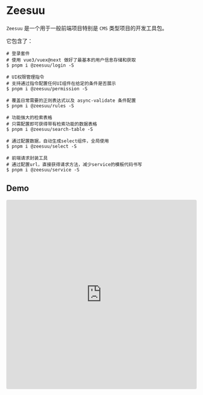 # Zeesuu

`Zeesuu` 是一个用于一般前端项目特别是 `CMS` 类型项目的开发工具包。

它包含了：

```shell
# 登录套件
# 使用 vue3/vuex@next 做好了最基本的用户信息存储和获取
$ pnpm i @zeesuu/login -S

# UI权限管理指令
# 支持通过指令配置任何UI组件在给定的条件是否展示
$ pnpm i @zeesuu/permission -S

# 覆盖日常需要的正则表达式以及 async-validate 条件配置
$ pnpm i @zeesuu/rules -S

# 功能强大的检索表格
# 只需配置即可获得带有检索功能的数据表格
$ pnpm i @zeesuu/search-table -S

# 通过配置数据，自动生成select组件，全局使用
$ pnpm i @zeesuu/select -S

# 前端请求封装工具
# 通过配置url，直接获得请求方法，减少service的模板代码书写
$ pnpm i @zeesuu/service -S
```

## Demo

<iframe src="https://codesandbox.io/embed/dazzling-euler-xp13nl?fontsize=14&module=%2Fsrc%2FApp.vue&theme=dark&view=preview"
     style="width:100%; height:500px; border:0; border-radius: 4px; overflow:hidden;"
     title="dazzling-euler-xp13nl"
     allow="accelerometer; ambient-light-sensor; camera; encrypted-media; geolocation; gyroscope; hid; microphone; midi; payment; usb; vr; xr-spatial-tracking"
     sandbox="allow-forms allow-modals allow-popups allow-presentation allow-same-origin allow-scripts"
   ></iframe>

